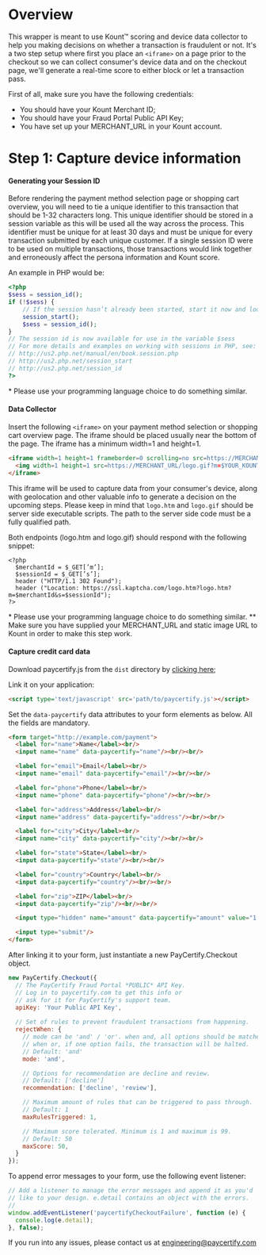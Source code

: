 # Overview

This wrapper is meant to use Kount&trade; scoring and device data collector to help you making decisions on whether a transaction is fraudulent or not. It's a two step setup where first you place an `<iframe>` on a page prior to the checkout so we can collect consumer's device data and on the checkout page, we'll generate a real-time score to either block or let a transaction pass.

First of all, make sure you have the following credentials:
- You should have your Kount Merchant ID;
- You should have your Fraud Portal Public API Key;
- You have set up your MERCHANT_URL in your Kount account.


# Step 1: Capture device information

#### Generating your Session ID

Before rendering the payment method selection page or shopping cart overview, you will need to tie a unique identifier to this transaction that should be 1-32 characters long. This unique identifier should be stored in a session variable as this will be used all the way across the process. This identifier must be unique for at least 30 days and must be unique for every transaction submitted by each unique customer. If a single session ID were to be used on multiple transactions, those transactions would link together and erroneously affect the persona information and Kount score.

An example in PHP would be:

```php
<?php
$sess = session_id();
if (!$sess) {
    // If the session hasn’t already been started, start it now and look up the id
    session_start();
    $sess = session_id();
}
// The session id is now available for use in the variable $sess
// For more details and examples on working with sessions in PHP, see:
// http://us2.php.net/manual/en/book.session.php
// http://us2.php.net/session_start
// http://us2.php.net/session_id
?>
```

\* Please use your programming language choice to do something similar.


#### Data Collector

Insert the following `<iframe>` on your payment method selection or shopping cart overview page. The iframe should be placed usually near the bottom of the page. The iframe has a minimum width=1 and height=1.

```html
<iframe width=1 height=1 frameborder=0 scrolling=no src=https://MERCHANT_URL/logo.htm? m=merchantId&s=sessionId>
  <img width=1 height=1 src=https://MERCHANT_URL/logo.gif?m=$YOUR_KOUNT_MERCHANT_ID&s=$YOUR_UNIQUE_SESSION_ID>
</iframe>
```

This iframe will be used to capture data from your consumer's device, along with geolocation and other valuable info to generate a decision on the upcoming steps. Please keep in mind that `logo.htm` and `logo.gif` should be server side executable scripts. The path to the server side code must be a fully qualified path.

Both endpoints (logo.htm and logo.gif) should respond with the following snippet:

```
<?php
  $merchantId = $_GET[’m’];
  $sessionId = $_GET[’s’];
  header ("HTTP/1.1 302 Found");
  header ("Location: https://ssl.kaptcha.com/logo.htm?logo.htm?m=$merchantId&s=$sessionId");
?>
```

\* Please use your programming language choice to do something similar.
\*\* Make sure you have supplied your MERCHANT_URL and static image URL to Kount in order to make this step work.

#### Capture credit card data

Download paycertify.js from the `dist` directory by [clicking here](https://github.com/PayCertify/wrappers/blob/master/js/dist/paycertify.js);


Link it on your application: 
```html
<script type='text/javascript' src='path/to/paycertify.js'></script>
```

Set the `data-paycertify` data attributes to your form elements as below. All the fields are mandatory.
```html
<form target="http://example.com/payment">
  <label for="name">Name</label><br/>
  <input name="name" data-paycertify="name"/><br/><br/>

  <label for="email">Email</label><br/>
  <input name="email" data-paycertify="email"/><br/><br/>

  <label for="phone">Phone</label><br/>
  <input name="phone" data-paycertify="phone"/><br/><br/>

  <label for="address">Address</label><br/>
  <input name="address" data-paycertify="address"/><br/><br/>

  <label for="city">City</label><br/>
  <input name="city" data-paycertify="city"/><br/><br/>

  <label for="state">State</label><br/>
  <input data-paycertify="state"/><br/><br/>

  <label for="country">Country</label><br/>
  <input data-paycertify="country"/><br/><br/>

  <label for="zip">ZIP</label><br/>
  <input data-paycertify="zip"/><br/><br/>

  <input type="hidden" name="amount" data-paycertify="amount" value="1.00"/>

  <input type="submit"/>
</form>
```

After linking it to your form, just instantiate a new PayCertify.Checkout object.

```js
new PayCertify.Checkout({
  // The PayCertify Fraud Portal *PUBLIC* API Key.
  // Log in to paycertify.com to get this info or
  // ask for it for PayCertify's support team.
  apiKey: 'Your Public API Key',
  
  // Set of rules to prevent fraudulent transactions from happening.
  rejectWhen: {
    // mode can be 'and' / 'or'. when and, all options should be matched. 
    // when or, if one option fails, the transaction will be halted.
    // Default: 'and'
    mode: 'and', 

    // Options for recommendation are decline and review.
    // Default: ['decline']
    recommendation: ['decline', 'review'],

    // Maximum amount of rules that can be triggered to pass through.
    // Default: 1
    maxRulesTriggered: 1,

    // Maximum score tolerated. Minimum is 1 and maximum is 99.
    // Default: 50
    maxScore: 50,
  }
});
```


To append error messages to your form, use the following event listener:
```js
// Add a listener to manage the error messages and append it as you'd
// like to your design. e.detail contains an object with the errors.
//
window.addEventListener('paycertifyCheckoutFailure', function (e) {
  console.log(e.detail);
}, false);
```

If you run into any issues, please contact us at [engineering@paycertify.com](mailto:engineering@paycertify.com)
